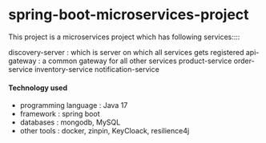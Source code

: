 # spring-boot-microservices-project

This project is a microservices project which has following services::::

discovery-server : which is server on which all services gets registered
api-gateway : a common gateway for all other services
product-service 
order-service
inventory-service
notification-service

#### Technology used
- programming language : Java 17
- framework : spring boot
- databases : mongodb, MySQL
- other tools : docker, zinpin, KeyCloack, resilience4j

